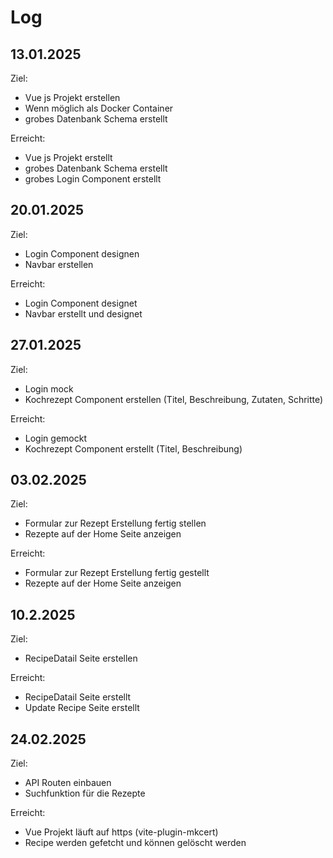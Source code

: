 # Log

## 13.01.2025
Ziel:
- Vue js Projekt erstellen
- Wenn möglich als Docker Container
- grobes Datenbank Schema erstellt 

Erreicht:
- Vue js Projekt erstellt
- grobes Datenbank Schema erstellt
- grobes Login Component erstellt

## 20.01.2025
Ziel:
- Login Component designen
- Navbar erstellen

Erreicht:
- Login Component designet
- Navbar erstellt und designet

## 27.01.2025
Ziel:
- Login mock
- Kochrezept Component erstellen (Titel, Beschreibung, Zutaten, Schritte)

Erreicht:
- Login gemockt
- Kochrezept Component erstellt (Titel, Beschreibung)

## 03.02.2025
Ziel: 
- Formular zur Rezept Erstellung fertig stellen
- Rezepte auf der Home Seite anzeigen

Erreicht:
- Formular zur Rezept Erstellung fertig gestellt
- Rezepte auf der Home Seite anzeigen

## 10.2.2025
Ziel:
- RecipeDatail Seite erstellen

Erreicht:
- RecipeDatail Seite erstellt
- Update Recipe Seite erstellt

## 24.02.2025
Ziel:
- API Routen einbauen
- Suchfunktion für die Rezepte

Erreicht:
- Vue Projekt läuft auf https (vite-plugin-mkcert)
- Recipe werden gefetcht und können gelöscht werden